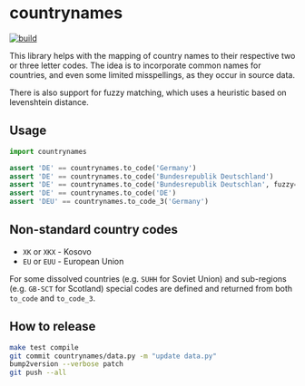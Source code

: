 # countrynames

[![build](https://github.com/opensanctions/countrynames/actions/workflows/build.yml/badge.svg)](https://github.com/opensanctions/countrynames/actions/workflows/build.yml)

This library helps with the mapping of country names to their respective
two or three letter codes. The idea is
to incorporate common names for countries, and even some limited misspellings,
as they occur in source data.

There is also support for fuzzy matching, which uses a heuristic based on levenshtein distance.

## Usage

```python
import countrynames

assert 'DE' == countrynames.to_code('Germany')
assert 'DE' == countrynames.to_code('Bundesrepublik Deutschland')
assert 'DE' == countrynames.to_code('Bundesrepublik Deutschlan', fuzzy=True)
assert 'DE' == countrynames.to_code('DE')
assert 'DEU' == countrynames.to_code_3('Germany')
```

## Non-standard country codes

* ``XK`` or ``XKX`` - Kosovo
* ``EU`` or ``EUU`` - European Union

For some dissolved countries (e.g. `SUHH` for Soviet Union) and sub-regions
(e.g. `GB-SCT` for Scotland) special codes are defined and returned from both
`to_code` and `to_code_3`.

## How to release

```sh
make test compile
git commit countrynames/data.py -m "update data.py"
bump2version --verbose patch
git push --all
```
